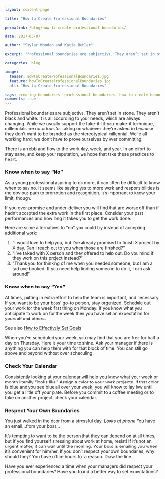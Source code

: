 ```yaml
---
layout: content-page

title: "How to Create Professional Boundaries"

permalink: /blog/how-to-create-professional-boundaries/

date: 2017-05-07

author: "Skylar Wooden and Katie Butler"

excerpt: "Professional boundaries are subjective. They aren’t set in stone. They aren’t black and white. It is all according to your needs, which are always changing."

categories: blog

image:
  teaser: howToCreateProfessionalBoundaries.jpg
  feature: howToCreateProfessionalBoundaries.jpg
  alt: "How to Create Professional Boundaries"

tags: creating boundaries, professional boundaries, how to create boundaries
comments: true
---
```


Professional boundaries are subjective. They aren’t set in stone. They aren’t black and white. It is all according to your needs, which are always changing. While we usually support the fake-it-til-you-make-it technique, millennials are notorious for taking on whatever they’re asked to because they don’t want to be branded as the stereotypical millennial. We’re all working hard; we don’t have to prove ourselves by over committing.  

There is an ebb and flow to the work day, week, and year. In an effort to stay sane, and keep your reputation, we hope that take these practices to heart.

### Know when to say “No”

As a young professional aspiring to do more, it can often be difficult to know when to say no. It seems like saying yes to more work and responsibilities is the obvious path to promotion and recognition. It’s important to know your limit, though. 

If you over-promise and under-deliver you will find that are worse off than if hadn’t accepted the extra work in the first place. Consider your past performances and how long it takes you to get the work done. 

Here are some alternatives to “no”  you could try instead of accepting additional work: 

<ol>
	<li>“I would love to help you, but I’ve already promised to finish X project by X day. Can I reach out to you when those are finished?”</li>
	<li>“I’ve talked with X person and they offered to help out. Do you mind if they work on this project instead?”</li>
	<li>“Thank you for thinking of me when you needed someone, but I am a tad overbooked. If you need help finding someone to do it, I can ask around!”</li>
</ol>

### Know when to say “Yes”

At times, putting in extra effort to help the team is important, and necessary. If you want to be your boss’ go-to person, stay organized. Schedule out your work for the week first thing on Monday. If you know what you anticipate to work on for the week then you have set an expectation for yourself and others.

See also <a href="/blog/2017-04-30-how-to-effectively-set-goals.md">How to Effectively Set Goals</a>

When you’ve scheduled your week, you may find that you are free for half a day on Thursday. Here is your time to shine. Ask your manager if there is anything you can help them with for that block of time. You can still go above and beyond without over scheduling.

### Check Your Calendar

Consistently looking at your calendar will help you know what your week or month literally “looks like.” Assign a color to your work projects. If that color is blue and you see blue all over your week, you will know to lay low until you get a little off your plate. Before you commit to a coffee meeting or to take on another project, check your calendar. 

### Respect Your Own Boundaries

You just walked in the door from a stressful day. *Looks at phone* You have an email...from your boss…

It’s tempting to want to be the person that they can depend on at all times, but if you find yourself stressing about work at home, resist! If it’s not an urgent matter, it can wait until the morning. Your boss is emailing you when it’s convenient for him/her. If you don’t respect your own boundaries, why should they? You have office hours for a reason. Draw the line. 

Have you ever experienced a time when your managers did respect your professional boundaries? Have you found a better way to set expectations?